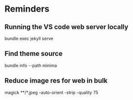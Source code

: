 # Reminders

## Running the VS code web server locally

bundle exec jekyll serve

## Find theme source

bundle info --path minima

## Reduce image res for web in bulk

magick **/*.jpeg -auto-orient -strip -quality 75
